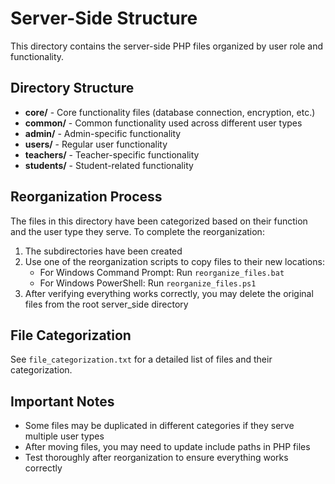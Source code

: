 # Server-Side Structure

This directory contains the server-side PHP files organized by user role and functionality.

## Directory Structure

- **core/** - Core functionality files (database connection, encryption, etc.)
- **common/** - Common functionality used across different user types
- **admin/** - Admin-specific functionality
- **users/** - Regular user functionality
- **teachers/** - Teacher-specific functionality
- **students/** - Student-related functionality

## Reorganization Process

The files in this directory have been categorized based on their function and the user type they serve. To complete the reorganization:

1. The subdirectories have been created
2. Use one of the reorganization scripts to copy files to their new locations:
   - For Windows Command Prompt: Run `reorganize_files.bat`
   - For Windows PowerShell: Run `reorganize_files.ps1`
3. After verifying everything works correctly, you may delete the original files from the root server_side directory

## File Categorization

See `file_categorization.txt` for a detailed list of files and their categorization.

## Important Notes

- Some files may be duplicated in different categories if they serve multiple user types
- After moving files, you may need to update include paths in PHP files
- Test thoroughly after reorganization to ensure everything works correctly 